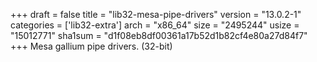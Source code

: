 +++
draft = false
title = "lib32-mesa-pipe-drivers"
version = "13.0.2-1"
categories = ['lib32-extra']
arch = "x86_64"
size = "2495244"
usize = "15012771"
sha1sum = "d1f08eb8df00361a17b52d1b82cf4e80a27d84f7"
+++
Mesa gallium pipe drivers. (32-bit)